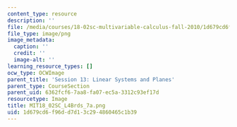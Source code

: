 ```yaml
---
content_type: resource
description: ''
file: /media/courses/18-02sc-multivariable-calculus-fall-2010/1d679cd6f96dd7d13c294860465c1b39_MIT18_02SC_L4Brds_7a.png
file_type: image/png
image_metadata:
  caption: ''
  credit: ''
  image-alt: ''
learning_resource_types: []
ocw_type: OCWImage
parent_title: 'Session 13: Linear Systems and Planes'
parent_type: CourseSection
parent_uid: 6362fcf6-7aa8-fa07-ec5a-3312c93ef17d
resourcetype: Image
title: MIT18_02SC_L4Brds_7a.png
uid: 1d679cd6-f96d-d7d1-3c29-4860465c1b39
---
```

